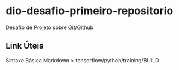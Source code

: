 # dio-desafio-primeiro-repositorio
Desafio de Projeto sobre Git/Github

## Link  Úteis 
Sintaxe Básica Markdown > tensorflow/python/training/BUILD
